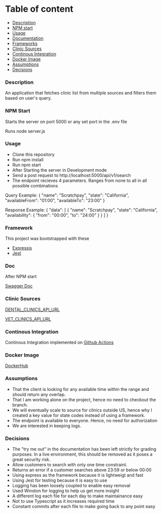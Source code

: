 # Table of content

- [Description](#description)
- [NPM start](#npm-start)
- [Usage](#usage)
- [Documentation](#doc)
- [Frameworks](#Frameworks)
- [Clinic Sources](#clinic-sources)
- [Continous Integration](#continous-integration)
- [Docker Image](#docker-image)
- [Assumptions](#assumptions)
- [Decisions](#decisions)

### Description

An application that fetches clinic list from multiple sources and filters them based on user's query.

### NPM Start
Starts the server on port 5000 or any set port in the .env file

Runs node server.js

### Usage
- Clone this repository
- Run npm install
- Run npm start
- After Starting the server in Development mode
- Send a post request to http://localhost:5000/api/v1/search
- The endpoint recieves 4 parameters. Ranges from none to all in all possible combinations


Query Example:
{
  "name": "Scratchpay",
  "state": "California",
  "availableFrom": "01:00",
  "availableTo": "23:00"
}


Response Example:
{
  "data": [
    {
      "name": "Scratchpay",
      "state": "California",
      "availability": {
        "from": "00:00",
        "to": "24:00"
      }
    }
  ]
}

### Framework
This project was bootstrapped with these

- [Expressjs](https://expressjs.com/)
- [Jest](https://jestjs.io/)

### Doc
After NPM start

[Swagger Doc](http://localhost:5000/docs/)

### Clinic Sources
[DENTAL_CLINICS_API_URL](https://storage.googleapis.com/scratchpay-code-challenge/dental-clinics.json)

[VET_CLINICS_API_URL](https://storage.googleapis.com/scratchpay-code-challenge/vet-clinics.json)

### Continous Integration
Continous Integration implemented on [Github Actions](https://github.com/Layoolar/scratch_pay/actions)

### Docker Image
[DockerHub](https://hub.docker.com/repository/docker/layoolar/scratch_pay/general)

### Assumptions
- That the client is looking for any available time within the range and should return any overlap.
- That I am working alone on the project, hence no need to checkout the branch.
- We will eventually scale to source for clinics outside US, hence why I created a key value for state codes instead of using a framework.
- The endpoint is available to everyone. Hence, no need for authorization
- We are interested in keeping logs. 


### Decisions
- The "try me out" in the documentation has been left strictly for grading purposes. In a live environment, this should be removed as it poses a great security risk. 
- Allow customers to search with only one time constraint.
- Returns an error if a customer searches above 23:59 or below 00:00
- Using express as the framework because it is lightweigt and fast
- Using Jest for testing because it is easy to use
- Logging has been loosely coupled to enable easy removal
- Used Winston for logging to help us get more insight 
- A different log each file for each day to make maintainance easy
- Not to use Typescript as it increases required time
- Constant commits after each file to make going back to any point easy 


